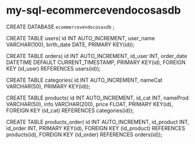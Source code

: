 # my-sql-ecommercevendocosasdb

CREATE DATABASE `ecommercevendocosasdb` ;

CREATE TABLE users(
id INT AUTO_INCREMENT,
user_name VARCHAR(100),
birth_date DATE,
PRIMARY KEY(id));

CREATE TABLE orders(
id INT AUTO_INCREMENT,
id_user INT,
order_date DATETIME DEFAULT CURRENT_TIMESTAMP,
PRIMARY KEY(id),
FOREIGN KEY (id_user) REFERENCES users(id));

CREATE TABLE categories(
id INT AUTO_INCREMENT,
nameCat VARCHAR(50),
PRIMARY KEY(id));

CREATE TABLE products(
id INT AUTO_INCREMENT,
id_cat INT,
nameProd VARCHAR(50),
info VARCHAR(200),
price FLOAT,
PRIMARY KEY(id),
FOREIGN KEY (id_cat) REFERENCES categories(id));

CREATE TABLE products_order(
id INT AUTO_INCREMENT,
id_product INT,
id_order INT,
PRIMARY KEY(id),
FOREIGN KEY (id_product) REFERENCES products(id),
FOREIGN KEY (id_order) REFERENCES orders(id));



